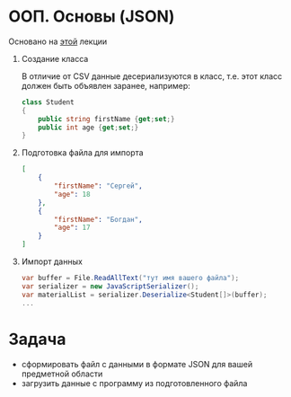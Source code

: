 # ООП. Основы (JSON)

Основано на [этой](./t5_file_types.md#вариант-попроще) лекции

1. Создание класса

    В отличие от CSV данные десериализуются в класс, т.е. этот класс должен быть объявлен заранее, например:

    ```cs
    class Student
    {
        public string firstName {get;set;}
        public int age {get;set;}
    }
    ```

2. Подготовка файла для импорта

    ```json
    [
        {
            "firstName": "Сергей", 
            "age": 18
        },
        {
            "firstName": "Богдан", 
            "age": 17
        }
    ]
    ```

3. Импорт данных

    ```cs
    var buffer = File.ReadAllText("тут имя вашего файла");
    var serializer = new JavaScriptSerializer();
    var materialList = serializer.Deserialize<Student[]>(buffer);
    ...
    ```

# Задача

* сформировать файл с данными в формате JSON для вашей предметной области
* загрузить данные с программу из подготовленного файла
